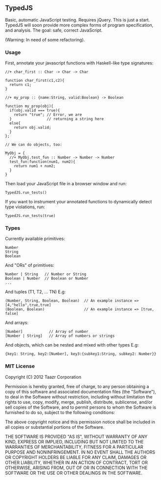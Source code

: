 ## TypedJS

Basic, automatic JavaScript testing. Requires jQuery. This is just a start. TypedJS will soon provide more complex forms of program specification, and analysis. The goal: safe, correct JavaScript.

(Warning: In need of some refactoring).

### Usage

First, annotate your javascript functions with Haskell-like type signatures:

    //+ char_first :: Char -> Char -> Char
    
    function char_first(c1,c2){
      return c1;
    }

    //+ my_prop :: {name:String, valid:Boolean} -> Boolean

    function my_prop(obj){
      if(obj.valid === true){
        return "true"; // Error, we are 
      }                // returning a string here
      else{
        return obj.valid;
      }
    };
    
    // We can do objects, too:
    
    MyObj = {
      //+ MyObj.test_fun :: Number -> Number -> Number
      test_fun:function(num1, num2){
        return num1 + num2;
      }
    }
  
Then load your JavaScript file in a browser window and run:

    TypedJS.run_tests()
    
If you want to instrument your annotated functions to dynamically detect type violations, run:

    TypedJS.run_tests(true)
    
### Types

Currently available primitives:
    
    Number
    String
    Boolean
    
And "ORs" of primitives:

    Number | String   // Number or String
    Boolean | Number  // Boolean or Number
    ...
    
And tuples (T1, T2, ... TN) E.g:

    (Number, String, Boolean, Boolean)  // An example instance => [4,"hello",true,true]
    (Boolean, Boolean)                  // An example instance => [true, false]

And arrays:
    
    [Number]            // Array of number
    [Number | String]   // Array of numbers or strings
    
And objects, which can be nested and mixed with other types E.g:

    {key1: String, key2:[Number], key3:{subkey1:String, subkey2: Number}}
    
### MIT License 

Copyright (C) 2012 Taazr Corporation

Permission is hereby granted, free of charge, to any person obtaining a copy of this software and associated documentation files (the "Software"), to deal in the Software without restriction, including without limitation the rights to use, copy, modify, merge, publish, distribute, sublicense, and/or sell copies of the Software, and to permit persons to whom the Software is furnished to do so, subject to the following conditions:

The above copyright notice and this permission notice shall be included in all copies or substantial portions of the Software.

THE SOFTWARE IS PROVIDED "AS IS", WITHOUT WARRANTY OF ANY KIND, EXPRESS OR IMPLIED, INCLUDING BUT NOT LIMITED TO THE WARRANTIES OF MERCHANTABILITY, FITNESS FOR A PARTICULAR PURPOSE AND NONINFRINGEMENT. IN NO EVENT SHALL THE AUTHORS OR COPYRIGHT HOLDERS BE LIABLE FOR ANY CLAIM, DAMAGES OR OTHER LIABILITY, WHETHER IN AN ACTION OF CONTRACT, TORT OR OTHERWISE, ARISING FROM, OUT OF OR IN CONNECTION WITH THE SOFTWARE OR THE USE OR OTHER DEALINGS IN THE SOFTWARE.
